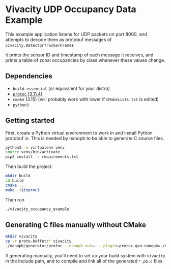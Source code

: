# Vivacity UDP Occupancy Data Example

This example application listens for UDP packets on port 8000, and attempts to decode them as protobuf messages of `vivacity.DetectorTrackerFrame`s

It prints the sensor ID and timestamp of each message it receives, and prints a table of zonal occupancies by class whenever these values change.

## Dependencies

* `build-essential` (or equivalent for your distro)
* [`protoc` (3.11.4)](https://github.com/protocolbuffers/protobuf/releases/tag/v3.11.4)
* `cmake` (3.15) (will probably work with lower if `CMakeLists.txt` is edited)
* `python3`

## Getting started

First, create a Python virtual environment to work in and install Python protobuf in. This is needed by nanopb to be able to generate C source files. 

```bash
python3 -m virtualenv venv
source venv/bin/activate
pip3 install -r requirements.txt
```

Then build the project:

```bash
mkdir build
cd build
cmake ..
make -j$(nproc)
```


Then run

```bash
./vivacity_occupancy_example
```

## Generating C files manually without CMake
```bash
mkdir vivacity
cp -r proto-buffet/* vivacity 
./nanopb/generator/protoc --nanopb_out=. --plugin=protoc-gen-nanopb=./nanopb/generator/protoc-gen-nanopb -I. ./vivacity/**/*.proto
```

If generating manually, you'll need to set up your build system with `vivacity` in the include path, and to compile and link all of the generated `*.pb.c` files
  